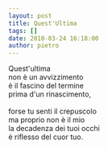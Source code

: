 ```yaml
---
layout: post
title: Quest'Ultima
tags: []
date: 2010-03-24 16:18:00
author: pietro
---
```

Quest'ultima<br/>non è un avvizzimento<br/>è il fascino del termine<br/>prima d'un rinascimento,<br/><br/>forse tu senti il crepuscolo<br/>ma proprio non è il mio<br/>la decadenza dei tuoi occhi<br/>è riflesso del cuor tuo.
